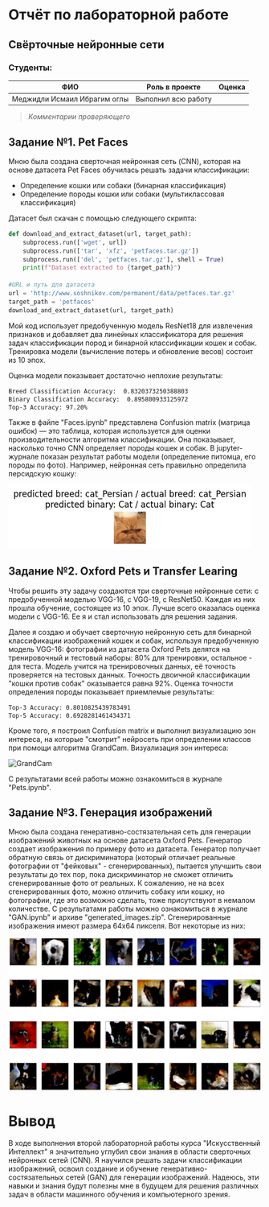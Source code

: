# Отчёт по лабораторной работе
## Свёрточные нейронные сети

### Студенты: 

| ФИО       | Роль в проекте                     | Оценка       |
|-----------|------------------------------------|--------------|
| Меджидли Исмаил Ибрагим оглы | Выполнил всю работу |          |

> *Комментарии проверяющего*

## Задание №1. Pet Faces
Мною была создана сверточная нейронная сеть (CNN), которая на основе датасета Pet Faces обучилась решать задачи классификации:
* Определение кошки или собаки (бинарная классификация)
* Определение породы кошки или собаки (мультиклассовая классификация)

Датасет был скачан с помощью следующего скрипта:
```python
def download_and_extract_dataset(url, target_path):
    subprocess.run(['wget', url])
    subprocess.run(['tar', 'xfz', 'petfaces.tar.gz'])
    subprocess.run(['del', 'petfaces.tar.gz'], shell = True)
    print(f"Dataset extracted to {target_path}")

#URL и путь для датасета
url = 'http://www.soshnikov.com/permanent/data/petfaces.tar.gz'
target_path = 'petfaces'
download_and_extract_dataset(url, target_path)
```
Мой код использует предобученную модель ResNet18 для извлечения признаков и добавляет два линейных классификатора для решения задач классификации пород и бинарной классификации кошек и собак. Тренировка модели (вычисление потерь и обновление весов) состоит из 10 эпох.

Оценка модели показывает достаточно неплохие результаты:
```
Breed Classification Accuracy:  0.8320373250388803
Binary Classification Accuracy:  0.895800933125972
Top-3 Accuracy: 97.20%
```
Также в файле "Faces.ipynb" представлена Confusion matrix (матрица ошибок) — это таблица, которая используется для оценки производительности алгоритма классификации. Она показывает, насколько точно CNN определяет породы кошек и собак. В jupyter-журнале показан результат работы модели (определение питомца, его породы по фото). Например, нейронная сеть правильно определила персидскую кошку:

![The result](images/image.png)

## Задание №2. Oxford Pets и Transfer Learing

Чтобы решить эту задачу создаются три сверточные нейронные сети: с предобученной моделью VGG-16, с VGG-19, с ResNet50. Каждая из них прошла обучение, состоящее из 10 эпох. Лучше всего оказалась оценка модели с VGG-16. Ее я и стал использовать для решения задания.

Далее я создаю и обучает сверточную нейронную сеть для бинарной классификации изображений кошек и собак, используя предобученную модель VGG-16: фотографии из датасета Oxford Pets делятся на тренировочный и тестовый наборы: 80% для тренировки, остальное - для теста. Модель учится на тренировочных данных, её точность проверяется на тестовых данных. Точность двоичной классификации "кошки против собак" оказывается равна 92%. Оценка точности определения породы показывает приемлемые результаты:

```
Top-3 Accuracy: 0.8010825439783491
Top-5 Accuracy: 0.6928281461434371
```

Кроме того, я построил Confusion matrix и выполнил визуализацию зон интереса, на которые "смотрит" нейросеть при определении классов при помощи алгоритма GrandCam. Визуализация зон интереса:

![GrandCam](images/GrandCam.png)

С результатами всей работы можно ознакомиться в журнале "Pets.ipynb".

## Задание №3. Генерация изображений

Мною была создана генеративно-состязательная сеть для генерации изображений животных на основе датасета Oxford Pets. Генератор создает изображения по примеру фото из датасета. Генератор получает обратную связь от дискриминатора (который отличает реальные фотографии от "фейковых" - сгенерированных), пытается улучшить свои результаты до тех пор, пока дискриминатор не сможет отличить сгенерированные фото от реальных. К сожалению, не на всех сгенерированных фото, можно отличить собаку или кошку, но фотографии, где это возможно сделать, тоже присутствуют в немалом количестве. С результатами работы можно ознакомиться в журнале "GAN.ipynb" и архиве "generated_images.zip". Сгенерированные изображения имеют размера 64x64 пикселя. Вот некоторые из них:

![GANres](images/GANres.png)

# Вывод

В ходе выполнения второй лабораторной работы курса "Искусственный Интеллект" я значительно углубил свои знания в области сверточных нейронных сетей (CNN). Я научился решать задачи классификации изображений, освоил создание и обучение генеративно-состязательных сетей (GAN) для генерации изображений. Надеюсь, эти навыки и знания будут полезны мне в будущем для решения различных задач в области машинного обучения и компьютерного зрения.